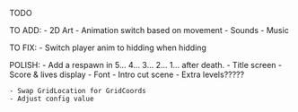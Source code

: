 TODO

TO ADD:
    - 2D Art
    - Animation switch based on movement
    - Sounds
    - Music

TO FIX:
    - Switch player anim to hidding when hidding

POLISH:
    - Add a respawn in 5... 4... 3... 2... 1... after death.
    - Title screen
    - Score & lives display
    - Font
    - Intro cut scene
    - Extra levels?????

    - Swap GridLocation for GridCoords
    - Adjust config value